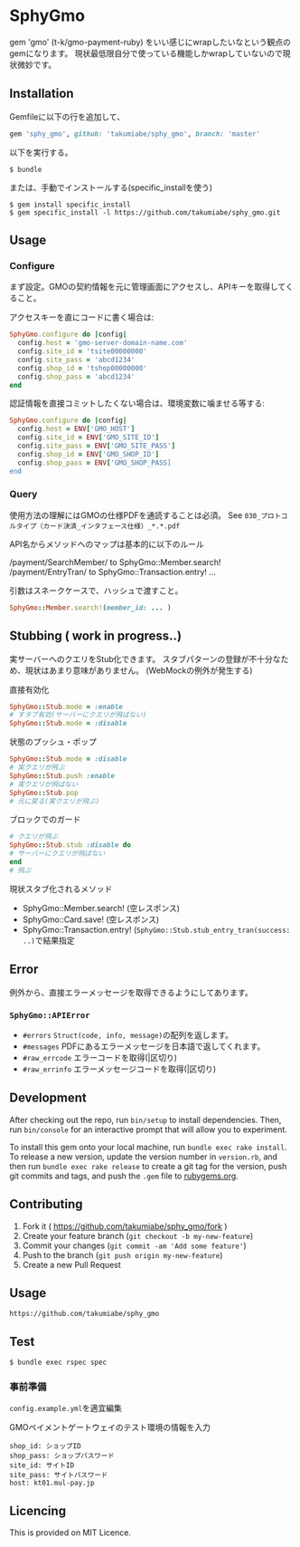 # SphyGmo

gem 'gmo' (t-k/gmo-payment-ruby) をいい感じにwrapしたいなという観点のgemになります。
現状最低限自分で使っている機能しかwrapしていないので現状微妙です。

## Installation

Gemfileに以下の行を追加して、

```ruby
gem 'sphy_gmo', github: 'takumiabe/sphy_gmo', branch: 'master'
```

以下を実行する。

    $ bundle

または、手動でインストールする(specific_installを使う)

    $ gem install specific_install
    $ gem specific_install -l https://github.com/takumiabe/sphy_gmo.git

## Usage

### Configure

まず設定。GMOの契約情報を元に管理画面にアクセスし、APIキーを取得してくること。

アクセスキーを直にコードに書く場合は:

```ruby
SphyGmo.configure do |config|
  config.host = 'gmo-server-domain-name.com'
  config.site_id = 'tsite00000000'
  config.site_pass = 'abcd1234'
  config.shop_id = 'tshop00000000'
  config.shop_pass = 'abcd1234'
end
```

認証情報を直接コミットしたくない場合は、環境変数に噛ませる等する:

```ruby
SphyGmo.configure do |config|
  config.host = ENV['GMO_HOST']
  config.site_id = ENV['GMO_SITE_ID']
  config.site_pass = ENV['GMO_SITE_PASS']
  config.shop_id = ENV['GMO_SHOP_ID']
  config.shop_pass = ENV['GMO_SHOP_PASS]
end
```

### Query

使用方法の理解にはGMOの仕様PDFを通読することは必須。
See `030_プロトコルタイプ（カード決済_インタフェース仕様）_*.*.pdf`

API名からメソッドへのマップは基本的に以下のルール

  /payment/SearchMember/ to SphyGmo::Member.search!
  /payment/EntryTran/ to SphyGmo::Transaction.entry!
  ...

引数はスネークケースで、ハッシュで渡すこと。
```ruby
SphyGmo::Member.search!(member_id: ... )
```

## Stubbing ( work in progress..)

実サーバーへのクエリをStub化できます。
スタブパターンの登録が不十分なため、現状はあまり意味がありません。
(WebMockの例外が発生する)

直接有効化
```ruby
SphyGmo::Stub.mode = :enable
# すタブ有効(サーバーにクエリが飛ばない)
SphyGmo::Stub.mode = :disable
```

状態のプッシュ・ポップ
```ruby
SphyGmo::Stub.mode = :disable
# 実クエリが飛ぶ
SphyGmo::Stub.push :enable
# 実クエリが飛ばない
SphyGmo::Stub.pop
# 元に戻る(実クエリが飛ぶ)
```

ブロックでのガード
```ruby
# クエリが飛ぶ
SphyGmo::Stub.stub :disable do
# サーバーにクエリが飛ばない
end
# 飛ぶ
```

現状スタブ化されるメソッド
* SphyGmo::Member.search! (空レスポンス)
* SphyGmo::Card.save! (空レスポンス)
* SphyGmo::Transaction.entry! (`SphyGmo::Stub.stub_entry_tran(success: ..)`で結果指定

## Error

例外から、直接エラーメッセージを取得できるようにしてあります。

### `SphyGmo::APIError`
* `#errors` `Struct(code, info, message)`の配列を返します。
* `#messages` PDFにあるエラーメッセージを日本語で返してくれます。
* `#raw_errcode` エラーコードを取得(|区切り)
* `#raw_errinfo` エラーメッセージコードを取得(|区切り)


## Development

After checking out the repo, run `bin/setup` to install dependencies. Then, run `bin/console` for an interactive prompt that will allow you to experiment.

To install this gem onto your local machine, run `bundle exec rake install`. To release a new version, update the version number in `version.rb`, and then run `bundle exec rake release` to create a git tag for the version, push git commits and tags, and push the `.gem` file to [rubygems.org](https://rubygems.org).

## Contributing

1. Fork it ( https://github.com/takumiabe/sphy_gmo/fork )
2. Create your feature branch (`git checkout -b my-new-feature`)
3. Commit your changes (`git commit -am 'Add some feature'`)
4. Push to the branch (`git push origin my-new-feature`)
5. Create a new Pull Request

## Usage
`https://github.com/takumiabe/sphy_gmo`

## Test

`$ bundle exec rspec spec`

### 事前準備

`config.example.yml`を適宜編集

GMOペイメントゲートウェイのテスト環境の情報を入力

```
shop_id: ショップID
shop_pass: ショップパスワード
site_id: サイトID
site_pass: サイトパスワード
host: kt01.mul-pay.jp
```


## Licencing

This is provided on MIT Licence.
